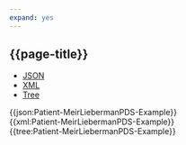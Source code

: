```yaml
---
expand: yes
---
```


## {{page-title}}

<div class="nhsd-!t-margin-bottom-6">
  <ul class="nav nav-tabs" role="tablist">
        <li role="presentation" class="active">
            <a href="#JSON-P-MLP-E" role="tab" data-toggle="tab">JSON</a>
        </li>
         <li role="presentation">
            <a href="#XML-P-MLP-E" role="tab" data-toggle="tab">XML</a>
        </li>
        <li role="presentation">
            <a href="#Tree-P-MLP-E" role="tab" data-toggle="tab">Tree</a>
        </li>
  </ul>
    
  <div class="tab-content snippet">
    <div id="JSON-P-MLP-E" role="tabpanel" class="tab-pane active">
{{json:Patient-MeirLiebermanPDS-Example}}
    </div>
    <div id="XM-P-MLP-EL" role="tabpanel" class="tab-pane">
{{xml:Patient-MeirLiebermanPDS-Example}}
    </div>
    <div id="Tree" role="tabpanel" class="tab-pane">
{{tree:Patient-MeirLiebermanPDS-Example}}
    </div>
  </div>
</div>